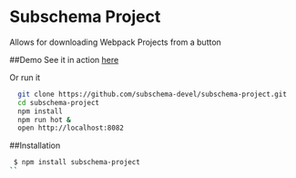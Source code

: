 Subschema Project
===
Allows for downloading Webpack Projects from a button

##Demo
See it in action [here](http://subschema.github.io/subschema-project)

Or run it 

```sh
  git clone https://github.com/subschema-devel/subschema-project.git
  cd subschema-project
  npm install
  npm run hot &
  open http://localhost:8082
```

##Installation
```sh
 $ npm install subschema-project
``

